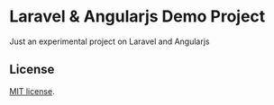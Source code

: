 # Laravel & Angularjs Demo Project 

Just an experimental project on Laravel and Angularjs

## License

[MIT license](http://opensource.org/licenses/MIT).

